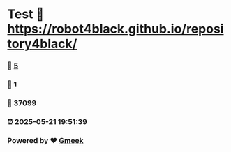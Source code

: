 # Test :link: https://robot4black.github.io/repository4black/ 
### :page_facing_up: [5](https://robot4black.github.io/repository4black//tag.html) 
### :speech_balloon: 1 
### :hibiscus: 37099 
### :alarm_clock: 2025-05-21 19:51:39 
### Powered by :heart: [Gmeek](https://github.com/Meekdai/Gmeek)
